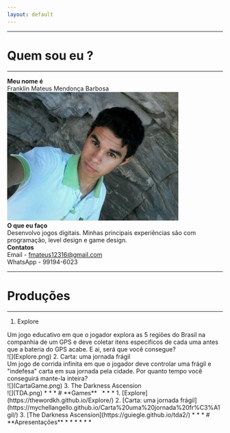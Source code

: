 ```yaml
---  
layout: default
---  
```

* * *
# **Quem sou eu** ?  
 * * *  
 **Meu nome é**  
 Franklin Mateus Mendonça Barbosa  
![](Perfil.jpg)  
 **O que eu faço**  
 Desenvolvo jogos digitais. Minhas principais experiências são com programação, level design e game design.  
 **Contatos**  
 Email - fmateus12316@gmail.com  
 WhatsApp - 99194-6023  
 * * *  
# **Produções**  
 * * *  
 1. Explore  
 <dt> Um jogo educativo em que o jogador explora as 5 regiões do Brasil na companhia de um GPS e deve coletar itens especificos de cada uma antes que a bateria do GPS acabe. E ai, será que você consegue?</dt>  
 ![](Explore.png)  
 2. Carta: uma jornada frágil  
 <dt> Um jogo de corrida infinita em que o jogador deve controlar uma frágil e "indefesa" carta em sua jornada pela cidade. Por quanto tempo você conseguirá mante-la inteira?</dt>  
 ![](CartaGame.png)   
 3. The Darkness Ascension  
 <dt></dt>
 ![](TDA.png)  
 * * *  
# **Games**  
 * * *  
 1. [Explore](https://thewordkh.github.io/Explore/)  
 2. [Carta: uma jornada frágil](https://mychellangello.github.io/Carta%20uma%20jornada%20fr%C3%A1gil/)  
 3. [The Darkness Ascension](https://guiegle.github.io/tda2/)  
 * * *  
# **Apresentações**  
 * * *  
 * * *  
